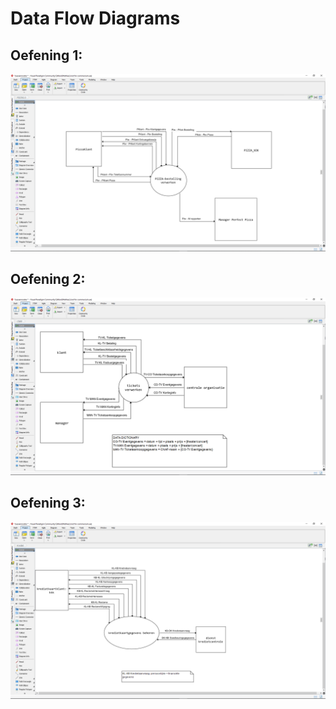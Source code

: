 # Data Flow Diagrams

## Oefening 1: 
![Oefening 1](DFDafb/1PerfectPizza.png)

## Oefening 2: 
![Oefening 2](DFDafb/2CNAF.png)

## Oefening 3: 
![Oefening 3](DFDafb/3Kredietkaarten.png)
